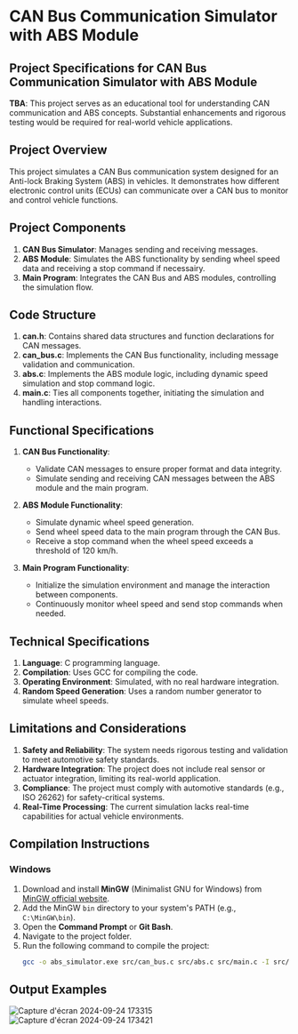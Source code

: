 # CAN Bus Communication Simulator with ABS Module

## Project Specifications for CAN Bus Communication Simulator with ABS Module 

**TBA**: This project serves as an educational tool for understanding CAN communication and ABS concepts. Substantial enhancements and rigorous testing would be required for real-world vehicle applications.

## Project Overview
This project simulates a CAN Bus communication system designed for an Anti-lock Braking System (ABS) in vehicles. It demonstrates how different electronic control units (ECUs) can communicate over a CAN bus to monitor and control vehicle functions.

## Project Components
1. **CAN Bus Simulator**: Manages sending and receiving messages.
2. **ABS Module**: Simulates the ABS functionality by sending wheel speed data and receiving a stop command if necessairy.
3. **Main Program**: Integrates the CAN Bus and ABS modules, controlling the simulation flow.

## Code Structure
1. **can.h**: Contains shared data structures and function declarations for CAN messages.
2. **can_bus.c**: Implements the CAN Bus functionality, including message validation and communication.
3. **abs.c**: Implements the ABS module logic, including dynamic speed simulation and stop command logic.
4. **main.c**: Ties all components together, initiating the simulation and handling interactions.

## Functional Specifications
1. **CAN Bus Functionality**:
   - Validate CAN messages to ensure proper format and data integrity.
   - Simulate sending and receiving CAN messages between the ABS module and the main program.

2. **ABS Module Functionality**:
   - Simulate dynamic wheel speed generation.
   - Send wheel speed data to the main program through the CAN Bus.
   - Receive a stop command when the wheel speed exceeds a threshold of 120 km/h.

3. **Main Program Functionality**:
   - Initialize the simulation environment and manage the interaction between components.
   - Continuously monitor wheel speed and send stop commands when needed.

## Technical Specifications
1. **Language**: C programming language.
2. **Compilation**: Uses GCC for compiling the code.
3. **Operating Environment**: Simulated, with no real hardware integration.
4. **Random Speed Generation**: Uses a random number generator to simulate wheel speeds.

## Limitations and Considerations
1. **Safety and Reliability**: The system needs rigorous testing and validation to meet automotive safety standards.
2. **Hardware Integration**: The project does not include real sensor or actuator integration, limiting its real-world application.
3. **Compliance**: The project must comply with automotive standards (e.g., ISO 26262) for safety-critical systems.
4. **Real-Time Processing**: The current simulation lacks real-time capabilities for actual vehicle environments.

## Compilation Instructions

### Windows
1. Download and install **MinGW** (Minimalist GNU for Windows) from [MinGW official website](http://www.mingw.org/).
2. Add the MinGW `bin` directory to your system's PATH (e.g., `C:\MinGW\bin`).
3. Open the **Command Prompt** or **Git Bash**.
4. Navigate to the project folder.
5. Run the following command to compile the project:
   ```bash
   gcc -o abs_simulator.exe src/can_bus.c src/abs.c src/main.c -I src/

## Output Examples

![Capture d'écran 2024-09-24 173315](https://github.com/user-attachments/assets/3080c552-b08e-46e6-b218-fb0d33a1e441)
![Capture d'écran 2024-09-24 173421](https://github.com/user-attachments/assets/12a17998-c877-4491-96b6-d5e2112abdee)
